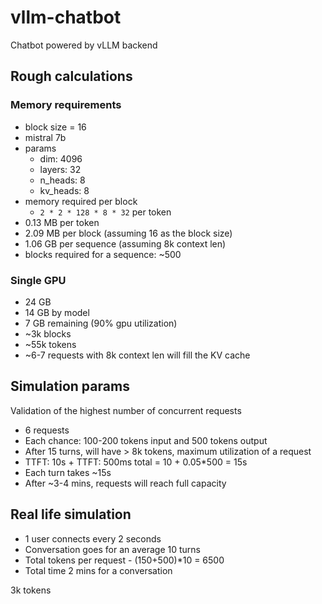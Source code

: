 # vllm-chatbot

Chatbot powered by vLLM backend

## Rough calculations

### Memory requirements

- block size = 16
- mistral 7b
- params
  - dim: 4096
  - layers: 32
  - n_heads: 8
  - kv_heads: 8
- memory required per block
  - `2 * 2 * 128 * 8 * 32` per token
- 0.13 MB per token
- 2.09 MB per block (assuming 16 as the block size)
- 1.06 GB per sequence (assuming 8k context len)
- blocks required for a sequence: ~500

### Single GPU

- 24 GB
- 14 GB by model
- 7 GB remaining (90% gpu utilization)
- ~3k blocks
- ~55k tokens
- ~6-7 requests with 8k context len will fill the KV cache

## Simulation params

Validation of the highest number of concurrent requests

- 6 requests
- Each chance: 100-200 tokens input and 500 tokens output
- After 15 turns, will have > 8k tokens, maximum utilization of a request
- TTFT: 10s + TTFT: 500ms total = 10 + 0.05*500 = 15s
- Each turn takes ~15s
- After ~3-4 mins, requests will reach full capacity

## Real life simulation

- 1 user connects every 2 seconds
- Conversation goes for an average 10 turns
- Total tokens per request - (150+500)*10 = 6500
- Total time 2 mins for a conversation

3k tokens
